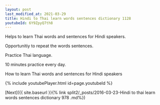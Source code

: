 ```yaml
---
layout: post
last_modified_at: 2021-03-29
title: Hindi to Thai learn words sentences dictionary 1128 
youtubeId: 6Y9ZpyQ7th8
---
```

 
 
Helps to learn Thai words and sentences for Hindi speakers.

Opportunitiy to repeat the words sentences. 

Practice Thai language. 
 
10 minutes practice every day. 
 
How to learn Thai words and sentences for Hindi speakers 
 
{% include youtubePlayer.html id=page.youtubeId %}
 
 
[Next]({{ site.baseurl }}{% link  split2/_posts/2016-03-23-Hindi to thai learn words sentences dictionary 978 .md%})
 
